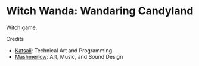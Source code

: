 # Witch Wanda: Wandaring Candyland

Witch game.

Credits
- [Katsaii](https://nuxiigit.github.io/): Technical Art and Programming
- [Mashmerlow](https://www.deviantart.com/mashmerlow): Art, Music, and Sound Design
